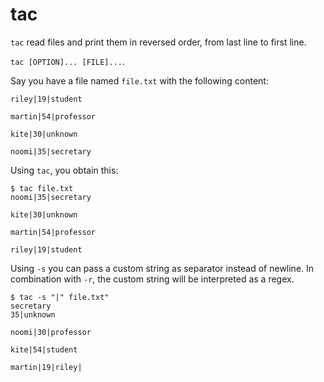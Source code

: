 # tac

`tac` read files and print them in reversed order, from last line to first line.

`tac [OPTION]... [FILE]...`.


Say you have a file named `file.txt` with the following content:

```
riley|19|student

martin|54|professor

kite|30|unknown

noomi|35|secretary
```

Using `tac`, you obtain this:
```
$ tac file.txt
noomi|35|secretary

kite|30|unknown

martin|54|professor

riley|19|student
```
Using `-s` you can pass a custom string as separator instead of newline. In combination with `-r`, the custom string will be interpreted as a regex.

```
$ tac -s "|" file.txt"
secretary
35|unknown

noomi|30|professor

kite|54|student

martin|19|riley|
```
